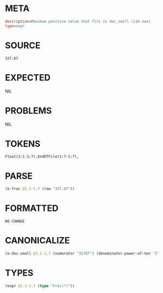 # META
~~~ini
description=Maximum positive value that fits in dec_small (i16 max)
type=expr
~~~
# SOURCE
~~~roc
327.67
~~~
# EXPECTED
NIL
# PROBLEMS
NIL
# TOKENS
~~~zig
Float(1:1-1:7),EndOfFile(1:7-1:7),
~~~
# PARSE
~~~clojure
(e-frac @1.1-1.7 (raw "327.67"))
~~~
# FORMATTED
~~~roc
NO CHANGE
~~~
# CANONICALIZE
~~~clojure
(e-dec-small @1.1-1.7 (numerator "32767") (denominator-power-of-ten "2") (value "327.67"))
~~~
# TYPES
~~~clojure
(expr @1.1-1.7 (type "Frac(*)"))
~~~
